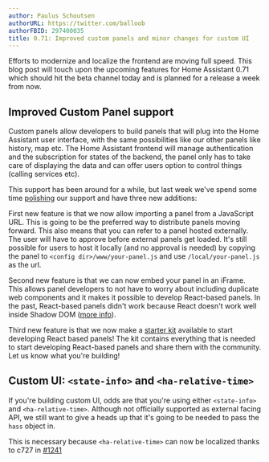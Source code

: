 ```yaml
---
author: Paulus Schoutsen
authorURL: https://twitter.com/balloob
authorFBID: 297400035
title: 0.71: Improved custom panels and minor changes for custom UI
---
```


Efforts to modernize and localize the frontend are moving full speed. This blog post will touch upon the upcoming features for Home Assistant 0.71 which should hit the beta channel today and is planned for a release a week from now.

## Improved Custom Panel support

Custom panels allow developers to build panels that will plug into the Home Assistant user interface, with the same possibilities like our other panels like history, map etc. The Home Assistant frontend will manage authentication and the subscription for states of the backend, the panel only has to take care of displaying the data and can offer users option to control things (calling services etc).

This support has been around for a while, but last week we've spend some time [polishing](https://github.com/home-assistant/home-assistant/pull/14708) our support and have three new additions:

First new feature is that we now allow importing a panel from a JavaScript URL. This is going to be the preferred way to distribute panels moving forward. This also means that you can refer to a panel hosted externally. The user will have to approve before external panels get loaded. It's still possible for users to host it locally (and no approval is needed) by copying the panel to `<config dir>/www/your-panel.js` and use `/local/your-panel.js` as  the url.

Second new feature is that we can now embed your panel in an iFrame. This allows panel developers to not have to worry about including duplicate web components and it makes it possible to develop React-based panels. In the past, React-based panels didn't work because React doesn't work well inside Shadow DOM ([more info](https://github.com/facebook/react/pull/12163)).

Third new feature is that we now make a [starter kit](https://github.com/home-assistant/custom-panel-starter-kit-react) available to start developing React based panels! The kit contains everything that is needed to start developing React-based panels and share them with the community. Let us know what you're building!

## Custom UI: `<state-info>` and `<ha-relative-time>`

If you're building custom UI, odds are that you're using either `<state-info>` and `<ha-relative-time>`. Although not officially supported as external facing API, we still want to give a heads up that it's going to be needed to pass the `hass` object in.

This is necessary because `<ha-relative-time>` can now be localized thanks to c727 in [#1241](https://github.com/home-assistant/home-assistant-polymer/pull/1241.)

